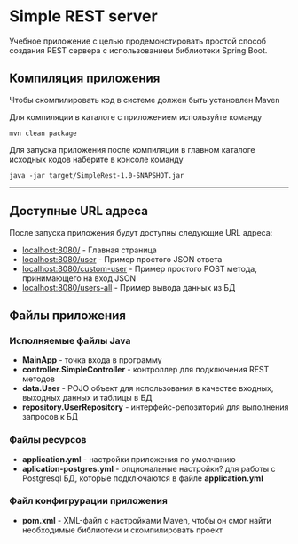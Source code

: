 # Simple REST server
Учебное приложение с целью продемонстировать простой способ создания REST сервера с использованием библиотеки Spring Boot.
## Компиляция приложения
Чтобы скомпилировать код в системе должен быть установлен Maven

Для компиляции в каталоге с приложением используйте команду
```
mvn clean package
```
Для запуска приложения после компиляции в главном каталоге исходных кодов наберите в консоле команду
```
java -jar target/SimpleRest-1.0-SNAPSHOT.jar
```
---
## Доступные URL адреса
После запуска приложения будут доступны следующие URL адреса:
- [localhost:8080/](http://localhost:8080/) - Главная страница
- [localhost:8080/user](http://localhost:8080/user) - Пример простого JSON ответа
- [localhost:8080/custom-user](http://localhost:8080/custom-user) - Пример простого POST метода, принимающего на вход JSON
- [localhost:8080/users-all](http://localhost:8080/users-all) - Пример вывода данных из БД
## Файлы приложения
### Исполняемые файлы Java
- **MainApp** - точка входа в программу
- **controller.SimpleController** - контроллер для подключения REST методов
- **data.User** - POJO объект для использования в качестве входных, выходных данных и таблицы в БД
- **repository.UserRepository** - интерфейс-репозиторий для выполнения запросов к БД
### Файлы ресурсов
- **application.yml** - настройки приложения по умолчанию
- **aplication-postgres.yml** - опциональные настройки? для работы с Postgresql БД, которые подключаются в файле **application.yml**
### Файл конфигрурации приложения
- **pom.xml** - XML-файл с настройками Maven, чтобы он смог найти необходимые библиотеки и скомпилировать проект
